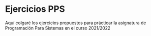 # Ejercicios PPS

Aquí colgaré los ejercicios propuestos para prácticar la asignatura de Programación Para Sistemas en el curso 2021/2022
